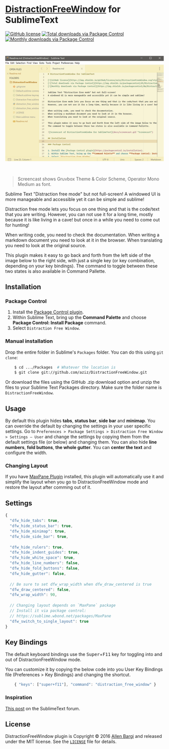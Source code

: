 # [DistractionFreeWindow](https://packagecontrol.io/packages/DistractionFreeWindow) for SublimeText

[![GitHub license](https://img.shields.io/github/license/aziz/DistractionFreeWindow.svg?style=flat-square)](https://github.com/aziz/DistractionFreeWindow/tree/master/LICENSE.md)
[![Total downloads via Package Control](https://img.shields.io/packagecontrol/dt/DistractionFreeWindow.svg?style=flat-square)](https://packagecontrol.io/packages/DistractionFreeWindow)
[![Monthly downloads via Package Control](https://img.shields.io/packagecontrol/dm/DistractionFreeWindow.svg?style=flat-square)](https://packagecontrol.io/packages/DistractionFreeWindow)

<br>

<p align="center">
  <img width="750" src="docs/screencast.gif" alt="Screencast">
</p>

<br>

> Screencast shows Gruvbox Theme & Color Scheme, Operator Mono Medium as font.

Sublime Text "Distraction free mode" but not full-screen!
A windowed UI is more manageable and accessible yet it can be simple and sublime!

Distraction free mode lets you focus on one thing and that is the code/text that you are writing.
However, you can not use it for a long time, mostly because it is like living in a cave! but once in a while you need to come out for hunting!

When writing code, you need to check the documentation.
When writing a markdown document you need to look at it in the browser.
When translating you need to look at the original source.

This plugin makes it easy to go back and forth from the left side of the image below to the right side, with just a single key (or key combination, depending on your key bindings).
The command to toggle between these two states is also available in Command Pallette.

## Installation

### Package Control

1. Install the [Package Control plugin](https://packagecontrol.io/installation).
2. Within Sublime Text, bring up the **Command Palette** and choose **Package Control: Install Package** command.
3. Select `Distraction Free Window`.

### Manual installation

Drop the entire folder in Sublime's `Packages` folder.
You can do this using `git clone`:

```bash
    $ cd .../Packages  # Whatever the location is
    $ git clone git://github.com/aziz/DistractionFreeWindow.git
```

Or download the files using the GitHub .zip download option and unzip the files to your Sublime Text Packages directory.
Make sure the folder name is `DistractionFreeWindow`.

## Usage

By default this plugin hides **tabs**, **status bar**, **side bar** and **minimap**. You can override the default by changing the settings in your user specific settings.
Go to `Preferences > Package Settings > Distraction Free Window > Settings – User` and change the settings by copying them from the default settings file (or below) and changing them.
You can also hide **line numbers**, **fold buttons**, **the whole gutter**.
You can **center the text** and configure the width.

### Changing Layout

If you have [MaxPane Plugin](https://sublime.wbond.net/packages/MaxPane) installed, this plugin will automatically use it and simplify the layout when you go to DistractionFreeWindow mode and restore the layout after comming out of it.

## Settings

``` javascript
{
  "dfw_hide_tabs": true,
  "dfw_hide_status_bar": true,
  "dfw_hide_minimap": true,
  "dfw_hide_side_bar": true,

  "dfw_hide_rulers": true,
  "dfw_hide_indent_guides": true,
  "dfw_hide_white_space": true,
  "dfw_hide_line_numbers": false,
  "dfw_hide_fold_buttons": false,
  "dfw_hide_gutter": false,

  // Be sure to set dfw_wrap_width when dfw_draw_centered is true
  "dfw_draw_centered": false,
  "dfw_wrap_width": 90,

  // Changing layout depends on `MaxPane` package
  // Install it via package control:
  // https://sublime.wbond.net/packages/MaxPane
  "dfw_switch_to_single_layout": true
}
```

## Key Bindings

The default keyboard bindings use the <kbd>Super</kbd>+<kbd>F11</kbd> key for toggling into and out of DistractionFreeWindow mode.

You can customize it by copying the below code into you User Key Bindings file (Preferences > Key Bindings) and changing the shortcut.

``` javascript
    { "keys": ["super+f11"], "command": "distraction_free_window" }
```

### Inspiration

[This post](http://www.sublimetext.com/forum/viewtopic.php?f=4&t=15118) on the SublimeText forum.

## License

DistractionFreeWindow plugin is Copyright :copyright: 2016 [Allen Bargi](https://github.com/aziz) and released under the MIT license. See the [`LICENSE`](LICENSE) file for details.

